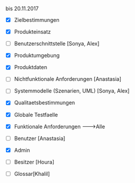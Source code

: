 bis 20.11.2017


  - [x] Zielbestimmungen
  - [x] Produkteinsatz
  - [ ] Benutzerschnittstelle [Sonya, Alex]
  - [x] Produktumgebung
  - [x] Produktdaten
  - [ ] Nichtfunktionale Anforderungen [Anastasia]
  - [ ] Systemmodelle (Szenarien, UML) [Sonya, Alex]
  - [x] Qualitaetsbestimmungen
  - [x] Globale Testfaelle
 
  - [x] Funktionale Anforderungen --->Alle
  - [ ] Benutzer [Anastasia]
  - [x] Admin
  - [ ] Besitzer [Houra]
  
  - [ ] Glossar[Khalil]
